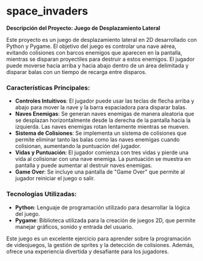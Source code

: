 # space_invaders

**Descripción del Proyecto: Juego de Desplazamiento Lateral**

Este proyecto es un juego de desplazamiento lateral en 2D desarrollado con Python y Pygame. El objetivo del juego es controlar una nave aérea, evitando colisiones con barcos enemigos que aparecen en la pantalla, mientras se disparan proyectiles para destruir a estos enemigos. El jugador puede moverse hacia arriba y hacia abajo dentro de un área delimitada y disparar balas con un tiempo de recarga entre disparos.

### Características Principales:

- **Controles Intuitivos**: El jugador puede usar las teclas de flecha arriba y abajo para mover la nave y la barra espaciadora para disparar balas.
- **Naves Enemigas**: Se generan naves enemigas de manera aleatoria que se desplazan horizontalmente desde la derecha de la pantalla hacia la izquierda. Las naves enemigas rotan lentamente mientras se mueven.
- **Sistema de Colisiones**: Se implementa un sistema de colisiones que permite eliminar tanto las balas como las naves enemigas cuando colisionan, aumentando la puntuación del jugador.
- **Vidas y Puntuación**: El jugador comienza con tres vidas y pierde una vida al colisionar con una nave enemiga. La puntuación se muestra en pantalla y puede aumentar al destruir naves enemigas.
- **Game Over**: Se incluye una pantalla de "Game Over" que permite al jugador reiniciar el juego o salir.

### Tecnologías Utilizadas:

- **Python**: Lenguaje de programación utilizado para desarrollar la lógica del juego.
- **Pygame**: Biblioteca utilizada para la creación de juegos 2D, que permite manejar gráficos, sonido y entrada del usuario.

Este juego es un excelente ejercicio para aprender sobre la programación de videojuegos, la gestión de sprites y la detección de colisiones. Además, ofrece una experiencia divertida y desafiante para los jugadores.

